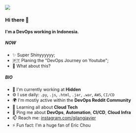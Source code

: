 ![](https://github.com/halfrost/halfrost/blob/master/icons/header_1.png)

### Hi there 👋

#### I'm a DevOps working in Indonesia.

##### NOW

- ✨ Super Shinyyyyyy;
- 🇵🇹 Planing the "DevOps Journey on Youtube";
- 🍑 What about this?

##### BIO

- 🏢 I'm currently working at **Hidden**
- ⚙️ I use daily: `.py`, `.js`, `.html`, `.jar`, `.war`, `AWS`, `CI/CD`
- 🌍 I'm mostly active within the **DevOps Reddit Community**
- 🌱 Learning all about **Cloud Tech**
- 💬 Ping me about **DevOps**, **Automation**, **CI/CD**, **Cloud Infra**
- 📫 Reach me: [instagram.com/gilangjavier](https://instagram.com/gilangjavier)
- ⚡️ Fun fact: I'm a huge fan of Eric Chou
